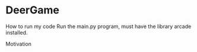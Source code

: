 # DeerGame
How to run my code
Run the main.py program, must have the library arcade installed.

Motivation
